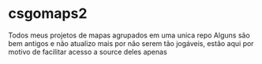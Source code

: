 # csgomaps2
Todos meus projetos de mapas agrupados em uma unica repo
Alguns são bem antigos e não atualizo mais por não serem tão jogáveis, estão aqui por motivo de facilitar acesso a source deles apenas

 
